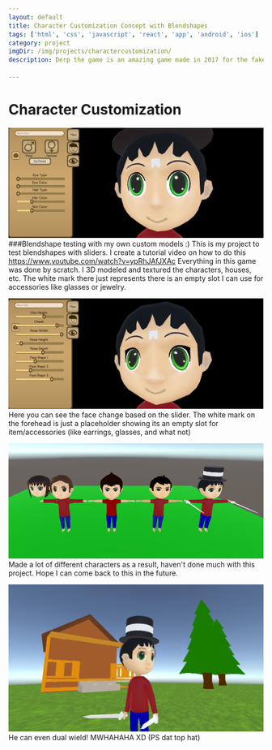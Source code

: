 ```yaml
---
layout: default
title: Character Customization Concept with Blendshapes
tags: ['html', 'css', 'javascript', 'react', 'app', 'android', 'ios']
category: project
imgDir: /img/projects/charactercustomization/
description: Derp the game is an amazing game made in 2017 for the fake game jam that doesn't exist. This is just a template for the games discription so don't take this to seriously. I could use lorem ipsum but this is more fun. Welp I need more lines so the quick brown fox jumped over the lazy dog.

---
```



Character Customization
================

![Picture](/img/projects/charactercustomization/1.png)
###Blendshape testing with my own custom models :)
This is my project to test blendshapes with sliders. I create a tutorial video on how to do this https://www.youtube.com/watch?v=ypRhJAfJXAc Everything in this game was done by scratch. I 3D modeled and textured the characters, houses, etc. The white mark there just represents there is an empty slot I can use for accessories like glasses or jewelry.

![Picture](/img/projects/charactercustomization/2.png)
Here you can see the face change based on the slider. The white mark on the forehead is just a placeholder showing its an empty slot for item/accessories (like earrings, glasses, and what not)

![Picture](/img/projects/charactercustomization/3.png)
Made a lot of different characters as a result, haven't done much with this project. Hope I can come back to this in the future.

![Picture](/img/projects/charactercustomization/4.png)
He can even dual wield! MWHAHAHA XD (PS dat top hat)
